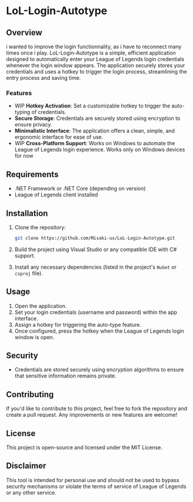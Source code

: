 # LoL-Login-Autotype


## Overview
i wanted to improve the login functionnality, as i have to reconnect many times once i play.
LoL-Login-Autotype is a simple, efficient application designed to automatically enter your League of Legends login credentials whenever the login window appears. The application securely stores your credentials and uses a hotkey to trigger the login process, streamlining the entry process and saving time.

### Features

- WIP **Hotkey Activation**: Set a customizable hotkey to trigger the auto-typing of credentials.
- **Secure Storage**: Credentials are securely stored using encryption to ensure privacy.
- **Minimalistic Interface**: The application offers a clean, simple, and ergonomic interface for ease of use.
- WIP **Cross-Platform Support**: Works on Windows to automate the League of Legends login experience.
Works only on Windows devices for now

## Requirements

- .NET Framework or .NET Core (depending on version)
- League of Legends client installed

## Installation

1. Clone the repository:

    ```bash
    git clone https://github.com/Misaki-ux/LoL-Login-Autotype.git
    ```

2. Build the project using Visual Studio or any compatible IDE with C# support.

3. Install any necessary dependencies (listed in the project's `NuGet` or `csproj` file).

## Usage

1. Open the application.
2. Set your login credentials (username and password) within the app interface.
3. Assign a hotkey for triggering the auto-type feature.
4. Once configured, press the hotkey when the League of Legends login window is open.

## Security

- Credentials are stored securely using encryption algorithms to ensure that sensitive information remains private.

## Contributing

If you'd like to contribute to this project, feel free to fork the repository and create a pull request. Any improvements or new features are welcome!

## License

This project is open-source and licensed under the MIT License.

## Disclaimer

This tool is intended for personal use and should not be used to bypass security mechanisms or violate the terms of service of League of Legends or any other service.
